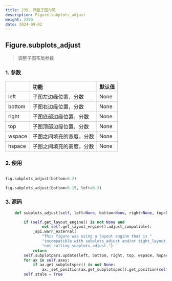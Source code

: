 ```yaml
---
title: 239. 调整子图布局
description: Figure.subplots_adjust
weight: 2390
date: 2024-09-02
---
```

<style>
th, td {
  border: 1px solid rgb(190, 190, 190);
}
</style>

## Figure.subplots_adjust

> 调整子图布局参数

### 1. 参数

|        | 功能                    | 默认值 |
|:-------|:----------------------|:-------|
| left   | 子图左边缘位置，分数     | None   |
| bottom | 子图右边缘位置，分数     | None   |
| right  | 子图底部边缘位置，分数   | None   |
| top    | 子图顶部边缘位置，分数   | None   |
| wspace | 子图之间填充的宽度，分数 | None   |
| hspace | 子图之间填充的高度，分数 | None   |



### 2. 使用


```python

fig.subplots_adjust(bottom=0.2)

fig.subplots_adjust(bottom=0.15, left=0.2)


```





### 3. 源码
```python
    def subplots_adjust(self, left=None, bottom=None, right=None, top=None, wspace=None, hspace=None):

        if (self.get_layout_engine() is not None and
                not self.get_layout_engine().adjust_compatible):
            _api.warn_external(
                "This figure was using a layout engine that is "
                "incompatible with subplots_adjust and/or tight_layout; "
                "not calling subplots_adjust.")
            return
        self.subplotpars.update(left, bottom, right, top, wspace, hspace)
        for ax in self.axes:
            if ax.get_subplotspec() is not None:
                ax._set_position(ax.get_subplotspec().get_position(self))
        self.stale = True
```







